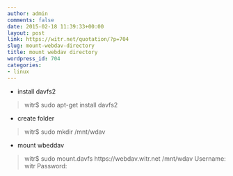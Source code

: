 ```yaml
---
author: admin
comments: false
date: 2015-02-18 11:39:33+00:00
layout: post
link: https://witr.net/quotation/?p=704
slug: mount-webdav-directory
title: mount webdav directory
wordpress_id: 704
categories:
- linux
---
```



- install davfs2


<blockquote>
witr$ sudo apt-get install davfs2
</blockquote>


- create folder


<blockquote>
witr$ sudo mkdir /mnt/wdav
</blockquote>


- mount wbeddav


<blockquote>
witr$ sudo mount.davfs https://webdav.witr.net /mnt/wdav
   Username: witr
   Password: 
</blockquote>



